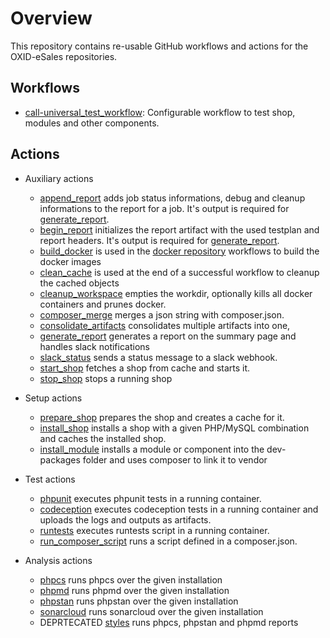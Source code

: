 # Overview
This repository contains re-usable GitHub workflows and actions for the OXID-eSales repositories.

## Workflows
- [call-universal_test_workflow](docs/workflows/call-universal_test_workflow.md): Configurable workflow to test shop, modules and other components.

## Actions
- Auxiliary actions
    - [append_report](docs/actions/append_report.md) adds job status informations, debug and cleanup informations to the report for a job.
      It's output is required for [generate_report](docs/actions/generate_report.md).
    - [begin_report](docs/actions/begin_report.md) initializes the report artifact with the used testplan and report headers.
      It's output is required for [generate_report](docs/actions/generate_report.md).
    - [build_docker](docs/actions/build_docker.md) is used in the [docker repository](https://github.com/OXID-eSales/docker/tree/master/.github/workflows) workflows to build the docker images
    - [clean_cache](docs/actions/clean_cache.md) is used at the end of a successful workflow to cleanup the cached objects
    - [cleanup_workspace](docs/actions/cleanup_workspace.md) empties the workdir, optionally kills all docker containers and prunes docker.
    - [composer_merge](docs/actions/composer_merge.md) merges a json string with composer.json.
    - [consolidate_artifacts](docs/actions/consolidate_artifacts.md) consolidates multiple artifacts into one,
    - [generate_report](docs/actions/generate_report.md) generates a report on the summary page and handles slack notifications
    - [slack_status](docs/actions/slack_status.md) sends a status message to a slack webhook.
    - [start_shop](docs/actions/start_shop.md) fetches a shop from cache and starts it.
    - [stop_shop](docs/actions/stop_shop.md) stops a running shop
- Setup actions
    - [prepare_shop](docs/actions/prepare_shop.md) prepares the shop and creates a cache for it.
    - [install_shop](docs/actions/install_shop.md) installs a shop with a given PHP/MySQL combination and caches the installed shop.
    - [install_module](docs/actions/install_module.md) installs a module or component into the dev-packages folder and uses composer to link it to vendor

- Test actions
    - [phpunit](docs/actions/phpunit.md) executes phpunit tests in a running container.
    - [codeception](docs/actions/codeception.md) executes codeception tests in a running container and uploads the logs and outputs as artifacts.
    - [runtests](docs/actions/phpunit.md) executes runtests script in a running container.
    - [run_composer_script](docs/actions/run_composer_script.md) runs a script defined in a composer.json.
- Analysis actions
    - [phpcs](docs/actions/phpcs.md) runs phpcs over the given installation
    - [phpmd](docs/actions/phpmd.md) runs phpmd over the given installation
    - [phpstan](docs/actions/phpstan.md) runs phpstan over the given installation
    - [sonarcloud](docs/actions/sonarcloud.md) runs sonarcloud over the given installation
    - DEPRTECATED [styles](docs/actions/styles.md) runs phpcs, phpstan and phpmd reports
